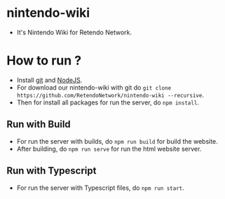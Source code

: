 # nintendo-wiki
- It's Nintendo Wiki for Retendo Network.

# How to run ?
- Install [git](https://git-scm.com/downloads) and [NodeJS](https://nodejs.org).
- For download our nintendo-wiki with git do `git clone https://github.com/RetendoNetwork/nintendo-wiki --recursive`.
- Then for install all packages for run the server, do `npm install`.
## Run with Build
- For run the server with builds, do `npm run build` for build the website.
- After building, do `npm run serve` for run the html website server.
## Run with Typescript
- For run the server with Typescript files, do `npm run start`.